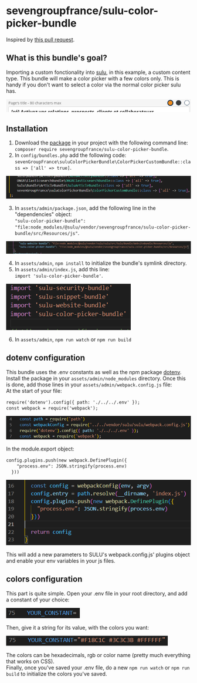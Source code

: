 # sevengroupfrance/sulu-color-picker-bundle

Inspired by [this pull request](https://github.com/sulu/sulu-demo/pull/66).

## What is this bundle's goal?
Importing a custom fonctionality into [sulu](https://github.com/sulu/sulu), in this example, a custom content type.
This bundle will make a color picker with a few colors only. This is handy if you don't want to select a color via the normal color picker sulu has.

![How the color picker looks in sulu's admin](img/cp-1.png)

## Installation
1. Download the [package](https://packagist.org/packages/sevengroupfrance/sulu-color-picker-bundle) in your project with the following command line:\
`composer require sevengroupfrance/sulu-color-picker-bundle`.
2. In `config/bundles.php` add the following code:\
`sevenGroupFrance\suluColorPickerBundle\ColorPickerCustomBundle::class => ['all' => true]`.

![bundles.php file with additional line](img/cp-2.png)

3. In `assets/admin/package.json`, add the following line in the "dependencies" object:\
`"sulu-color-picker-bundle": "file:node_modules/@sulu/vendor/sevengroupfrance/sulu-color-picker-bundle/src/Resources/js"`.

![package.json file with additional line](img/cp-3.png)

4. In `assets/admin`, `npm install` to initialize the bundle's symlink directory.
5. In `assets/admin/index.js`, add this line:\
`import 'sulu-color-picker-bundle'`.

![index.js file with additional line](img/cp-4.png)

6. In `assets/admin`, `npm run watch` or `npm run build`

## dotenv configuration
This bundle uses the .env constants as well as the npm package [dotenv](https://www.npmjs.com/package/dotenv). Install the package in your `assets/admin/node_modules` directory.
Once this is done, add those lines in your `assets/admin/webpack.config.js` file:\
At the start of your file:
```
require('dotenv').config({ path: './../../.env' });
const webpack = require('webpack');
```
![webpack.config.js file with additionals lines](img/cp-5.png)

In the module.export object:
```
config.plugins.push(new webpack.DefinePlugin({
    "process.env": JSON.stringify(process.env)
  }))
```
![webpack.config.js file with additionals lines](img/cp-6.png)

This will add a new parameters to SULU's webpack.config.js' plugins object and enable your env variables in your js files.

## colors configuration
This part is quite simple.
Open your .env file in your root directory, and add a constant of your choice:

![your .env constant](img/cp-7.png)

Then, give it a string for its value, with the colors you want:

![your .env constant](img/cp-8.png)

The colors can be hexadecimals, rgb or color name (pretty much everything that works on CSS).\
Finally, once you've saved your .env file, do a new `npm run watch` or `npm run build` to initialize the colors you've saved.
